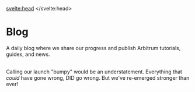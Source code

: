 <script>
    import Post from '$lib/components/Blog/Post.svelte';
</script>

<svelte:head>
    <title>Arbitrum Blog - Arbucks</title>
    <link rel="canonical" href="https://arbucks.io/blog/">
    <meta property="og:title" content="Arbitrum Blog - Arbucks">
    <meta name=twitter:title content="Arbitrum Blog - Arbucks">
</svelte:head>

<h1 class="blog__title">Blog</h1>
<p>A daily blog where we share our progress and publish Arbitrum tutorials, guides, and news.</p>
<br>

<Post title="Launch Recap & Future Plans" path="launch-recap" time="2021-09-18T13:35:43-07:00" thumbnail="QmeZRKt24azviAsege6jB2cRq9LPRiF9By2EiM9XbxjRxs">
    Calling our launch "bumpy" would be an understatement. Everything that <em>could</em> have gone wrong, DID go wrong. But we've re-emerged stronger than ever!
</Post>
